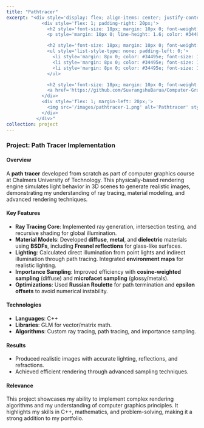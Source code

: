 ```yaml
---
title: "Pathtracer"
excerpt: "<div style='display: flex; align-items: center; justify-content: space-between; font-size: 14px; background: linear-gradient(135deg, #f5f7fa, #c3cfe2); padding: 20px; border-radius: 12px; box-shadow: 0 8px 16px rgba(0, 0, 0, 0.2);'>
             <div style='flex: 1; padding-right: 20px;'>
               <h2 style='font-size: 18px; margin: 10px 0; font-weight: bold; color: #2c3e50; text-transform: uppercase; letter-spacing: 1px;'>Description</h2>
               <p style='margin: 10px 0; line-height: 1.6; color: #34495e; font-size: 14px;'>A pathtracer capable of rendering photorealistic images, developed for the Computer Graphics course at Chalmers. This project showcases advanced rendering techniques, including global illumination, material modeling, and importance sampling.</p>

               <h2 style='font-size: 18px; margin: 10px 0; font-weight: bold; color: #2c3e50; text-transform: uppercase; letter-spacing: 1px;'>Libraries</h2>
               <ul style='list-style-type: none; padding-left: 0;'>
                 <li style='margin: 8px 0; color: #34495e; font-size: 14px;'><span style='color: #863ce7; font-weight: bold; margin-right: 8px;'>•</span> OpenGL graphics API</li>
                 <li style='margin: 8px 0; color: #34495e; font-size: 14px;'><span style='color: #863ce7; font-weight: bold; margin-right: 8px;'>•</span> SDL2</li>
                 <li style='margin: 8px 0; color: #34495e; font-size: 14px;'><span style='color: #863ce7; font-weight: bold; margin-right: 8px;'>•</span> CMake</li>
               </ul>

               <h2 style='font-size: 18px; margin: 10px 0; font-weight: bold; color: #2c3e50; text-transform: uppercase; letter-spacing: 1px;'>Link</h2>
               <a href='https://github.com/SuvrangshuBarua/Computer-Graphics-Project' style='text-decoration: none; color: #3498db; font-weight: bold; font-size: 14px; padding: 8px 16px; background: #ecf0f1; border-radius: 6px; display: inline-block; transition: background 0.3s ease;'>View on GitHub</a>
             </div>
             <div style='flex: 1; margin-left: 20px;'>
               <img src='/images/pathtracer-1.png' alt='Pathtracer' style='max-width: 100%; border-radius: 12px; box-shadow: 0 8px 16px rgba(0, 0, 0, 0.2); transition: transform 0.3s ease;'>
             </div>
           </div>"
collection: project
---
```

### **Project: Path Tracer Implementation**

#### **Overview**
A **path tracer** developed from scratch as part of computer graphics course at Chalmers University of Technology. This physically-based rendering engine simulates light behavior in 3D scenes to generate realistic images, demonstrating my understanding of ray tracing, material modeling, and advanced rendering techniques.

#### **Key Features**
- **Ray Tracing Core**: Implemented ray generation, intersection testing, and recursive shading for global illumination.
- **Material Models**: Developed **diffuse**, **metal**, and **dielectric** materials using **BSDFs**, including **Fresnel reflections** for glass-like surfaces.
- **Lighting**: Calculated direct illumination from point lights and indirect illumination through path tracing. Integrated **environment maps** for realistic lighting.
- **Importance Sampling**: Improved efficiency with **cosine-weighted sampling** (diffuse) and **microfacet sampling** (glossy/metals).
- **Optimizations**: Used **Russian Roulette** for path termination and **epsilon offsets** to avoid numerical instability.

#### **Technologies**
- **Languages**: C++
- **Libraries**: GLM for vector/matrix math.
- **Algorithms**: Custom ray tracing, path tracing, and importance sampling.

#### **Results**
- Produced realistic images with accurate lighting, reflections, and refractions.
- Achieved efficient rendering through advanced sampling techniques.

#### **Relevance**
This project showcases my ability to implement complex rendering algorithms and my understanding of computer graphics principles. It highlights my skills in C++, mathematics, and problem-solving, making it a strong addition to my portfolio.


